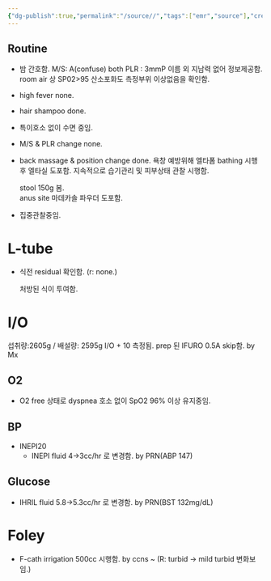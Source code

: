 ```yaml
---
{"dg-publish":true,"permalink":"/source//","tags":["emr","source"],"created":"2025-08-13T17:56:40.529+09:00","updated":"2025-08-19T10:32:56.428+09:00"}
---
```


## Routine
- 밤 간호함. 
	  M/S: A(confuse)
	  both PLR : 3mmP 
	  이름 외 지남력 없어 정보제공함. 
	  room air 상 SP02>95
	  산소포화도 측정부위 이상없음을 확인함. 
- high fever none. 
- hair shampoo done. 
- 특이호소 없이 수면 중임. 
- M/S & PLR change none. 
- back massage & position change done. 
  욕창 예방위해 엘타폼 bathing 시행 후 엘타실 도포함. 
  지속적으로 습기관리 및 피부상태 관찰 시행함. 
  
  stool 150g 봄.  
  anus site 마데카솔 파우더 도포함. 
- 집중관찰중임. 

# L-tube
- 식전 residual 확인함. 
  (r: none.) 
  
  처방된 식이 투여함. 

# I/O
섭취량:2605g / 배설량: 2595g I/O + 10 측정됨. 
prep 된 IFURO 0.5A skip함. by Mx


## O2
- O2 free 상태로 dyspnea 호소 없이 SpO2 96% 이상 유지중임. 
## BP
- INEPI20
	- INEPI fluid 4→3cc/hr 로 변경함. by PRN(ABP 147)
## Glucose
- IHRIL fluid 5.8→5.3cc/hr 로 변경함. by PRN(BST 132mg/dL)

# Foley 
- F-cath irrigation 500cc 시행함. by ccns ~
  (R: turbid → mild turbid 변화보임.)